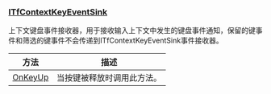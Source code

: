 ### [ITfContextKeyEventSink](https://learn.microsoft.com/zh-cn/windows/win32/api/msctf/nn-msctf-itfcontextkeyeventsink)

上下文键盘事件接收器，用于接收输入上下文中发生的键盘事件通知，保留的键事件和筛选的键事件不会传递到ITfContextKeyEventSink事件接收器。

方法|描述
-|-
[OnKeyUp][1]			|当按键被释放时调用此方法。

[1]: https://learn.microsoft.com/zh-cn/windows/win32/api/msctf/nf-msctf-itfcontextkeyeventsink-onkeyup